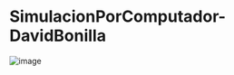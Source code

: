 # SimulacionPorComputador-DavidBonilla

![image](https://github.com/ajolote96/SimulacionPorComputador-DavidBonilla/assets/36486719/e6bd3798-2c44-4703-8219-089ca8c6389f)
